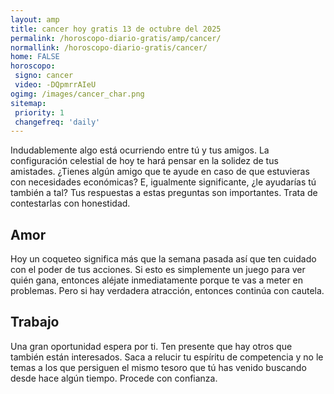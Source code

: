 ```yaml
---
layout: amp
title: cancer hoy gratis 13 de octubre del 2025 
permalink: /horoscopo-diario-gratis/amp/cancer/
normallink: /horoscopo-diario-gratis/cancer/
home: FALSE
horoscopo:
 signo: cancer
 video: -DQpmrrAIeU
ogimg: /images/cancer_char.png
sitemap:
 priority: 1
 changefreq: 'daily'
---
```



Indudablemente algo está ocurriendo entre tú y tus amigos. La configuración celestial de hoy te hará pensar en la solidez de tus amistades. ¿Tienes algún amigo que te ayude en caso de que estuvieras con necesidades económicas? E, igualmente significante, ¿le ayudarías tú también a tal? Tus respuestas a estas preguntas son importantes. Trata de contestarlas con honestidad.

## Amor

Hoy un coqueteo significa más que la semana pasada así que ten cuidado con el poder de tus acciones. Si esto es simplemente un juego para ver quién gana, entonces aléjate inmediatamente porque te vas a meter en problemas. Pero si hay verdadera atracción, entonces continúa con cautela.

## Trabajo

Una gran oportunidad espera por ti. Ten presente que hay otros que también están interesados. Saca a relucir tu espíritu de competencia y no le temas a los que persiguen el mismo tesoro que tú has venido buscando desde hace algún tiempo. Procede con confianza.